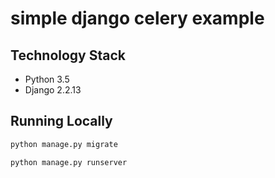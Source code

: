 # simple django celery example



## Technology Stack

- Python 3.5
- Django 2.2.13 



## Running Locally



```bash
python manage.py migrate
```

```bash
python manage.py runserver
```

